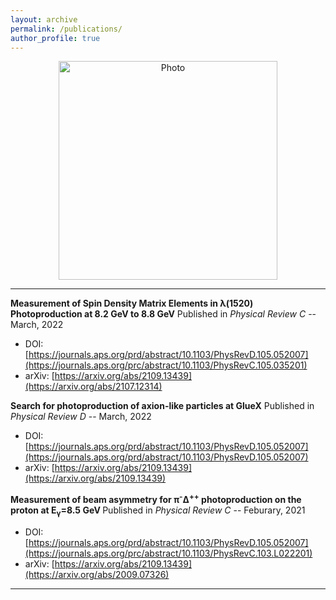 ```yaml
---
layout: archive
permalink: /publications/
author_profile: true
---
```


<p align="center">
  <img src="https://zabaldwin.github.io/files/GlueXLogo.pdf" alt="Photo" style="width: 350px;"/>   
</p>
<hr>

<strong>Measurement of Spin Density Matrix Elements in &lambda;(1520) Photoproduction at 8.2 GeV to 8.8 GeV</strong>
Published in <em> Physical Review C </em> -- March, 2022
  * DOI: [https://journals.aps.org/prd/abstract/10.1103/PhysRevD.105.052007](https://journals.aps.org/prc/abstract/10.1103/PhysRevC.105.035201)
  * arXiv: [https://arxiv.org/abs/2109.13439](https://arxiv.org/abs/2107.12314)
  
<strong>Search for photoproduction of axion-like particles at GlueX</strong>
Published in <em> Physical Review D </em> -- March, 2022
  * DOI: [https://journals.aps.org/prd/abstract/10.1103/PhysRevD.105.052007](https://journals.aps.org/prd/abstract/10.1103/PhysRevD.105.052007)
  * arXiv: [https://arxiv.org/abs/2109.13439](https://arxiv.org/abs/2109.13439)

<strong>Measurement of beam asymmetry for &pi;<sup>-</sup>&Delta;<sup>++</sup> photoproduction on the proton at E<sub>&gamma;</sub>=8.5 GeV </strong>
Published in <em> Physical Review C </em> -- Feburary, 2021
  * DOI: [https://journals.aps.org/prd/abstract/10.1103/PhysRevD.105.052007](https://journals.aps.org/prc/abstract/10.1103/PhysRevC.103.L022201)
  * arXiv: [https://arxiv.org/abs/2109.13439](https://arxiv.org/abs/2009.07326)

<hr>


